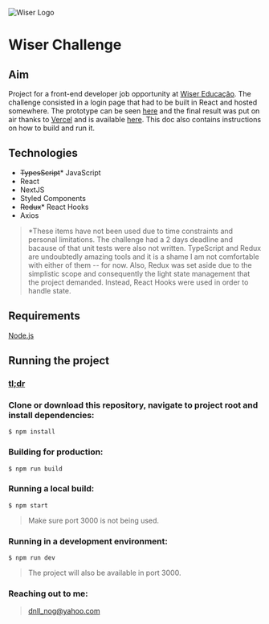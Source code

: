 ![Wiser Logo](https://media-exp1.licdn.com/dms/image/C560BAQGEXp_BWe2Q-A/company-logo_200_200/0/1585938191467?e=2159024400&v=beta&t=Oj_5MoTZiiaBpjH3RKazxUx3hE0C3CEe7-Myl2sizaU)
# Wiser Challenge
## Aim
Project for a front-end developer job opportunity at [Wiser Educação](https://wisereducacao.com/). The challenge consisted in a login page that had to be built in React and hosted somewhere. The prototype can be seen [here](https://www.figma.com/file/zC98pMR61WhKX5joTKTMr6/Teste-Wiser?node-id=3%3A4) and the final result was put on air thanks to [Vercel](https://vercel.com/) and is available [here](https://wiser-challenge-psi.vercel.app/). This doc also contains instructions on how to build and run it.
## Technologies
* <s>TypesScript</s>* JavaScript
* React
* NextJS
* Styled Components
* <s>Redux</s>* React Hooks
* Axios

> *These items have not been used due to time constraints and personal limitations. The challenge had a 2 days deadline and bacause of that unit tests were also not written. TypeScript and Redux are undoubtedly amazing tools and it is a shame I am not comfortable with either of them -- for now. Also, Redux was set aside due to the simplistic scope and consequently the light state management that the project demanded. Instead, React Hooks were used in order to handle state.
## Requirements
[Node.js](https://nodejs.org/en/)
## Running the project
### [tl;dr](https://wiser-challenge-psi.vercel.app/)
### Clone or download this repository, navigate to project root and install dependencies:
```$ npm install```
### Building for production:
```$ npm run build```
### Running a local build:
```$ npm start```


> Make sure port 3000 is not being used.
### Running in a development environment:
```$ npm run dev```

> The project will also be available in port 3000.
### Reaching out to me:
> dnll_nog@yahoo.com
